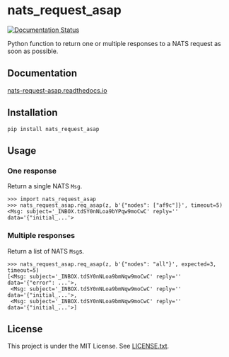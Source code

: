 # nats_request_asap

[![Documentation Status](https://readthedocs.org/projects/nats-request-asap/badge/?version=latest)](https://nats-request-asap.readthedocs.io/en/latest/?badge=latest)

Python function to return one or multiple responses to a NATS request as soon as possible.

## Documentation

[nats-request-asap.readthedocs.io](https://nats-request-asap.readthedocs.io/)

## Installation

```
pip install nats_request_asap
```

## Usage

### One response

Return a single NATS `Msg`.

```
>>> import nats_request_asap
>>> nats_request_asap.req_asap(z, b'{"nodes": ["af9c"]}', timeout=5)
<Msg: subject='_INBOX.tdSY0nNLoa9bYPqw9moCwC' reply='' data='{"initial_...'>
```

### Multiple responses

Return a list of NATS `Msg`s.

```
>>> nats_request_asap.req_asap(z, b'{"nodes": "all"}', expected=3, timeout=5)
[<Msg: subject='_INBOX.tdSY0nNLoa9bmNqw9moCwC' reply='' data='{"error": ...'>,
 <Msg: subject='_INBOX.tdSY0nNLoa9bmNqw9moCwC' reply='' data='{"initial_...'>,
 <Msg: subject='_INBOX.tdSY0nNLoa9bmNqw9moCwC' reply='' data='{"initial_...'>]
```

## License

This project is under the MIT License. See [LICENSE.txt](./LICENSE.txt).
